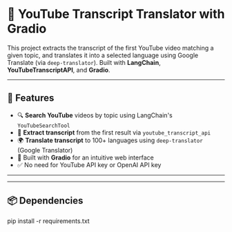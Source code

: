# 🎥 YouTube Transcript Translator with Gradio

This project extracts the transcript of the first YouTube video matching a given topic, and translates it into a selected language using Google Translate (via `deep-translator`). Built with **LangChain**, **YouTubeTranscriptAPI**, and **Gradio**.

---

## 🚀 Features

- 🔍 **Search YouTube** videos by topic using LangChain's `YouTubeSearchTool`
- 📄 **Extract transcript** from the first result via `youtube_transcript_api`
- 🌍 **Translate transcript** to 100+ languages using `deep-translator` (Google Translator)
- 🧠 Built with **Gradio** for an intuitive web interface
- ✅ No need for YouTube API key or OpenAI API key

---


---

## 📦 Dependencies
pip install -r requirements.txt
